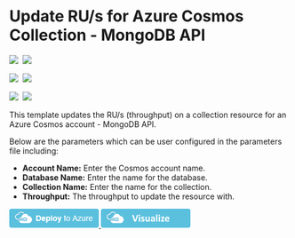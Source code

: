 # Update RU/s for Azure Cosmos Collection - MongoDB API

<IMG SRC="https://azurequickstartsservice.blob.core.windows.net/badges/101-cosmosdb-mongodb-collection-ru-update/PublicLastTestDate.svg" />&nbsp;
<IMG SRC="https://azurequickstartsservice.blob.core.windows.net/badges/101-cosmosdb-mongodb-collection-ru-update/PublicDeployment.svg" />&nbsp;

<IMG SRC="https://azurequickstartsservice.blob.core.windows.net/badges/101-cosmosdb-mongodb-collection-ru-update/FairfaxLastTestDate.svg" />&nbsp;
<IMG SRC="https://azurequickstartsservice.blob.core.windows.net/badges/101-cosmosdb-mongodb-collection-ru-update/FairfaxDeployment.svg" />&nbsp;

<IMG SRC="https://azurequickstartsservice.blob.core.windows.net/badges/101-cosmosdb-mongodb-collection-ru-update/BestPracticeResult.svg" />&nbsp;
<IMG SRC="https://azurequickstartsservice.blob.core.windows.net/badges/101-cosmosdb-mongodb-collection-ru-update/CredScanResult.svg" />&nbsp;

This template updates the RU/s (throughput) on a collection resource for an Azure Cosmos account - MongoDB API.

Below are the parameters which can be user configured in the parameters file including:

- **Account Name:** Enter the Cosmos account name.
- **Database Name:** Enter the name for the database.
- **Collection Name:** Enter the name for the collection.
- **Throughput:** The throughput to update the resource with.

<a href="https://portal.azure.com/#create/Microsoft.Template/uri/https%3A%2F%2Fraw.githubusercontent.com%2FAzure%2Fazure-quickstart-templates%2Fmaster%2F101-cosmosdb-mongodb-collection-ru-update%2Fazuredeploy.json" target="_blank">
    <img src="https://raw.githubusercontent.com/Azure/azure-quickstart-templates/master/1-CONTRIBUTION-GUIDE/images/deploytoazure.png"/>
</a>
<a href="http://armviz.io/#/?load=https%3A%2F%2Fraw.githubusercontent.com%2FAzure%2Fazure-quickstart-templates%2Fmaster%2F101-cosmosdb-mongodb-collection-ru-update%2Fazuredeploy.json" target="_blank">
    <img src="https://raw.githubusercontent.com/Azure/azure-quickstart-templates/master/1-CONTRIBUTION-GUIDE/images/visualizebutton.png"/>
</a>

